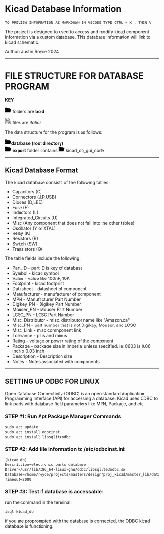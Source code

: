 # Kicad Database Information
```
TO PREVIEW INFORMATION AS MARKDOWN IN VSCODE TYPE CTRL + K , THEN V
```

The project is designed to used to access and modify kicad component information via a custom database. This database information will link to kicad schematic. 

Author: Justin Royce 2024

---


# FILE STRUCTURE FOR DATABASE PROGRAM

**KEY**
<p> <img alt="folder icon" src="media/folder.svg" width="20"/> folders are <b>bold</b> </p>
<p><img alt="folder icon" src="media/file.svg" width="20"/> files are <i>italics</i></p> 

The data structure for the program is as follows:

<img alt="folder icon" src="media/folder.svg" width="20"/>**database (root directory)** <br>
<img alt="folder icon" src="media/folder.svg" width="20"/> 
<b>export</b> folder contains 
<img alt="folder icon" src="media/folder.svg" width="20"/> 
 kicad_db_gui_code



---
## Kicad Database Format

The kicad database consists of the following tables:

- Capacitors (C)
- Connectors (J,P,USB)
- Diodes (D,LED)
- Fuse (F)
- Inductors (L)
- Integrated_Circuits (U)
- Misc (Any component that does not fall into the other tables)
- Oscillator (Y or XTAL)
- Relay (K)
- Resistors (R)
- Switch (SW)
- Transistors (Q)


The table fields include the following:

- Part_ID - part ID is key of database
- Symbol - kicad symbol
- Value - value like 100nF, 10K 
- Footprint - kicad footprint
- Datasheet - datasheet of component
- Manufacturer - manufacturer of component
- MPN - Manufacturer Part Number
- Digikey_PN - Digikey Part Number
- Mouser_PN - Mouser Part Number
- LCSC_PN - LCSC Part Number
- Misc_Distributor - misc. distributor name like "Amazon.ca"
- Misc_PN - part number that is not Digikey, Mouser, and LCSC
- Misc_Link - misc comnponent link 
- Tolerance - plus and minus 
- Rating - voltage or power rating of the component
- Package - package size in imperial unless specified. ie: 0603 is 0.06 inch x 0.03 inch  
- Description - Description size
- Notes - Notes associated with components

---
## SETTING UP ODBC FOR LINUX

Open Database Connectivity (ODBC) is an open standard Application Programming Interface (API) for accessing a database. Kicad uses ODBC to link parts with database field
parameters like MPN, Package, and etc.  

### STEP #1: Run Apt Package Manager Commands
```
sudo apt update
sudo apt install odbcinst 
sudo apt install libsqliteodbc
```
### STEP #2: Add file information to /etc/odbcinst.ini:

```
[kicad_db]
Description=electronic parts database
Driver=/usr/lib/x86_64-linux-gnu/odbc/libsqlite3odbc.so
Database=/home/royce/projects/masters/design/proj_kicad/master_lib/database/master_component_db.sqlite3
Timeout=2000
```

### STEP #3: Test if database is accessable:

run the command in the terminal:

```
isql kicad_db

```

if you are proprompted with the database is connected, the ODBC kicad database is functioning. 


